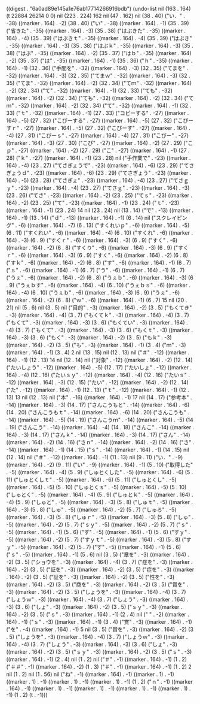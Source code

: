 
((digest . "6a0ad89e145a1e76ab17714266916bdb") (undo-list nil (163 . 164) (t 22884 26214 0 0) nil (223 . 224) 162 nil (47 . 162) nil (38 . 40) ("い．" . -38) ((marker . 164) . -2) (38 . 40) ("い" . -38) ((marker . 164) . -1) (35 . 39) ("省きた" . -35) ((marker . 164) . -3) (35 . 38) ("はぶきた" . -35) ((marker . 164) . -4) (35 . 39) ("はぶきｔ" . -35) ((marker . 164) . -4) (35 . 39) ("はぶき" . -35) ((marker . 164) . -3) (35 . 38) ("はぶｋ" . -35) ((marker . 164) . -3) (35 . 38) ("はぶ" . -35) ((marker . 164) . -2) (35 . 37) ("はｂ" . -35) ((marker . 164) . -2) (35 . 37) ("は" . -35) ((marker . 164) . -1) (35 . 36) ("ｈ" . -35) ((marker . 164) . -1) (32 . 36) ("手間を" . -32) ((marker . 164) . -3) (32 . 35) ("てまを" . -32) ((marker . 164) . -3) (32 . 35) ("てまｗ" . -32) ((marker . 164) . -3) (32 . 35) ("てま" . -32) ((marker . 164) . -2) (32 . 34) ("てｍ" . -32) ((marker . 164) . -2) (32 . 34) ("て" . -32) ((marker . 164) . -1) (32 . 33) ("ても" . -32) ((marker . 164) . -2) (32 . 34) ("ても" . -32) ((marker . 164) . -2) (32 . 34) ("てｍ" . -32) ((marker . 164) . -2) (32 . 34) ("て" . -32) ((marker . 164) . -1) (32 . 33) ("ｔ" . -32) ((marker . 164) . -1) (27 . 33) ("コピーする" . -27) ((marker . 164) . -5) (27 . 32) ("こぴーする" . -27) ((marker . 164) . -5) (27 . 32) ("こぴーすｒ" . -27) ((marker . 164) . -5) (27 . 32) ("こぴーす" . -27) ((marker . 164) . -4) (27 . 31) ("こぴーｓ" . -27) ((marker . 164) . -4) (27 . 31) ("こぴー" . -27) ((marker . 164) . -3) (27 . 30) ("こぴ" . -27) ((marker . 164) . -2) (27 . 29) ("こｐ" . -27) ((marker . 164) . -2) (27 . 29) ("こ" . -27) ((marker . 164) . -1) (27 . 28) ("ｋ" . -27) ((marker . 164) . -1) (23 . 28) nil ("手作業で" . -23) ((marker . 164) . -4) (23 . 27) ("てさぎょうで" . -23) ((marker . 164) . -6) (23 . 29) ("てさぎょうｄ" . -23) ((marker . 164) . -6) (23 . 29) ("てさぎょう" . -23) ((marker . 164) . -5) (23 . 28) ("てさぎょ" . -23) ((marker . 164) . -4) (23 . 27) ("てさｇｙ" . -23) ((marker . 164) . -4) (23 . 27) ("てさｇ" . -23) ((marker . 164) . -3) (23 . 26) ("てさ" . -23) ((marker . 164) . -2) (23 . 25) ("てｓ" . -23) ((marker . 164) . -2) (23 . 25) ("て" . -23) ((marker . 164) . -1) (23 . 24) ("ｔ" . -23) ((marker . 164) . -1) (23 . 24) 14 nil (23 . 24) nil (13 . 14) ("で" . -13) ((marker . 164) . -1) (13 . 14) ("ｄ" . -13) ((marker . 164) . -1) (6 . 14) nil ("スクレイピング" . -6) ((marker . 164) . -7) (6 . 13) ("すくれいｐ" . -6) ((marker . 164) . -5) (6 . 11) ("すくれい" . -6) ((marker . 164) . -4) (6 . 10) ("すくれ" . -6) ((marker . 164) . -3) (6 . 9) ("すくｒ" . -6) ((marker . 164) . -3) (6 . 9) ("すく" . -6) ((marker . 164) . -2) (6 . 8) ("すくり" . -6) ((marker . 164) . -3) (6 . 9) ("すくｒ" . -6) ((marker . 164) . -3) (6 . 9) ("すく" . -6) ((marker . 164) . -2) (6 . 8) ("すｋ" . -6) ((marker . 164) . -2) (6 . 8) ("す" . -6) ((marker . 164) . -1) (6 . 7) ("ｓ" . -6) ((marker . 164) . -1) (6 . 7) ("う" . -6) ((marker . 164) . -1) (6 . 7) ("うぇ" . -6) ((marker . 164) . -2) (6 . 8) ("うぇｂ" . -6) ((marker . 164) . -3) (6 . 9) ("うぇｂす" . -6) ((marker . 164) . -4) (6 . 10) ("うぇｂｓ" . -6) ((marker . 164) . -4) (6 . 10) ("うぇｂ" . -6) ((marker . 164) . -3) (6 . 9) ("うぇ" . -6) ((marker . 164) . -2) (6 . 8) ("ｗ" . -6) ((marker . 164) . -1) (6 . 7) 15 nil (20 . 21) nil (5 . 6) nil (3 . 5) nil ("目的" . -3) ((marker . 164) . -2) (3 . 5) ("もくてき" . -3) ((marker . 164) . -4) (3 . 7) ("もくてｋ" . -3) ((marker . 164) . -4) (3 . 7) ("もくて" . -3) ((marker . 164) . -3) (3 . 6) ("もくてい" . -3) ((marker . 164) . -4) (3 . 7) ("もくて" . -3) ((marker . 164) . -3) (3 . 6) ("もくｔ" . -3) ((marker . 164) . -3) (3 . 6) ("もく" . -3) ((marker . 164) . -2) (3 . 5) ("もｋ" . -3) ((marker . 164) . -2) (3 . 5) ("も" . -3) ((marker . 164) . -1) (3 . 4) ("ｍ" . -3) ((marker . 164) . -1) (3 . 4) 2 nil (13 . 15) nil (12 . 13) nil ("＃" . -12) ((marker . 164) . -1) (12 . 13) 14 nil (12 . 14) nil ("対象" . -12) ((marker . 164) . -2) (12 . 14) ("たいしょう" . -12) ((marker . 164) . -5) (12 . 17) ("たいしょ" . -12) ((marker . 164) . -4) (12 . 16) ("たいｓｙ" . -12) ((marker . 164) . -4) (12 . 16) ("たいｓ" . -12) ((marker . 164) . -3) (12 . 15) ("たい" . -12) ((marker . 164) . -2) (12 . 14) ("た" . -12) ((marker . 164) . -1) (12 . 13) ("ｔ" . -12) ((marker . 164) . -1) (12 . 13) 13 nil (12 . 13) nil ("本" . -16) ((marker . 164) . -1) 17 nil (14 . 17) ("参考本" . -14) ((marker . 164) . -3) (14 . 17) ("さんこうもと" . -14) ((marker . 164) . -6) (14 . 20) ("さんこうもｔ" . -14) ((marker . 164) . -6) (14 . 20) ("さんこうも" . -14) ((marker . 164) . -5) (14 . 19) ("さんこうｍ" . -14) ((marker . 164) . -5) (14 . 19) ("さんこう" . -14) ((marker . 164) . -4) (14 . 18) ("さんこ" . -14) ((marker . 164) . -3) (14 . 17) ("さんｋ" . -14) ((marker . 164) . -3) (14 . 17) ("さん" . -14) ((marker . 164) . -2) (14 . 16) ("さｎ" . -14) ((marker . 164) . -2) (14 . 16) ("さ" . -14) ((marker . 164) . -1) (14 . 15) ("ｓ" . -14) ((marker . 164) . -1) (14 . 15) nil (12 . 14) nil ("＃" . -12) ((marker . 164) . -1) (11 . 13) nil (9 . 11) ("い．" . -9) ((marker . 164) . -2) (9 . 11) ("い" . -9) ((marker . 164) . -1) (5 . 10) ("取得した" . -5) ((marker . 164) . -4) (5 . 9) ("しゅとくした" . -5) ((marker . 164) . -6) (5 . 11) ("しゅとくしｔ" . -5) ((marker . 164) . -6) (5 . 11) ("しゅとくし" . -5) ((marker . 164) . -5) (5 . 10) ("しゅとくｓ" . -5) ((marker . 164) . -5) (5 . 10) ("しゅとく" . -5) ((marker . 164) . -4) (5 . 9) ("しゅとｋ" . -5) ((marker . 164) . -4) (5 . 9) ("しゅと" . -5) ((marker . 164) . -3) (5 . 8) ("しゅｔ" . -5) ((marker . 164) . -3) (5 . 8) ("しゅ" . -5) ((marker . 164) . -2) (5 . 7) ("しゅろ" . -5) ((marker . 164) . -3) (5 . 8) ("しゅｒ" . -5) ((marker . 164) . -3) (5 . 8) ("しゅ" . -5) ((marker . 164) . -2) (5 . 7) ("ｓｙ" . -5) ((marker . 164) . -2) (5 . 7) ("ｓ" . -5) ((marker . 164) . -1) (5 . 6) ("す" . -5) ((marker . 164) . -1) (5 . 6) ("すｙ" . -5) ((marker . 164) . -2) (5 . 7) ("すｙｔ" . -5) ((marker . 164) . -3) (5 . 8) ("すｙ" . -5) ((marker . 164) . -2) (5 . 7) ("す" . -5) ((marker . 164) . -1) (5 . 6) ("ｓ" . -5) ((marker . 164) . -1) (5 . 6) nil (3 . 5) ("章を" . -3) ((marker . 164) . -2) (3 . 5) ("ショウを" . -3) ((marker . 164) . -4) (3 . 7) ("症を" . -3) ((marker . 164) . -2) (3 . 5) ("証を" . -3) ((marker . 164) . -2) (3 . 5) ("症を" . -3) ((marker . 164) . -2) (3 . 5) ("証を" . -3) ((marker . 164) . -2) (3 . 5) ("性を" . -3) ((marker . 164) . -2) (3 . 5) ("商を" . -3) ((marker . 164) . -2) (3 . 5) ("賞を" . -3) ((marker . 164) . -2) (3 . 5) ("しょうを" . -3) ((marker . 164) . -4) (3 . 7) ("しょうｗ" . -3) ((marker . 164) . -4) (3 . 7) ("しょう" . -3) ((marker . 164) . -3) (3 . 6) ("しょ" . -3) ((marker . 164) . -2) (3 . 5) ("ｓｙ" . -3) ((marker . 164) . -2) (3 . 5) ("ｓ" . -3) ((marker . 164) . -1) (2 . 4) nil (" " . -2) ((marker . 164) . -1) ("ｓ" . -3) ((marker . 164) . -1) (3 . 4) ("賞" . -3) ((marker . 164) . -1) ("を" . -4) ((marker . 164) . -1) 5 nil (3 . 5) ("賞を" . -3) ((marker . 164) . -2) (3 . 5) ("しょうを" . -3) ((marker . 164) . -4) (3 . 7) ("しょうｗ" . -3) ((marker . 164) . -4) (3 . 7) ("しょう" . -3) ((marker . 164) . -3) (3 . 6) ("しょ" . -3) ((marker . 164) . -2) (3 . 5) ("ｓｙ" . -3) ((marker . 164) . -2) (3 . 5) ("ｓ" . -3) ((marker . 164) . -1) (2 . 4) nil (1 . 2) nil ("＃" . -1) ((marker . 164) . -1) (1 . 2) ("＃＃" . -1) ((marker . 164) . -2) (1 . 3) ("＃" . -1) ((marker . 164) . -1) (1 . 2) 2 nil (1 . 2) nil (1 . 56) nil ("ね" . -1) ((marker . 164) . -1) ((marker . 1) . -1) ((marker . 1) . -1) ((marker . 1) . -1) ((marker . 1) . -1) (1 . 2) ("ｎ" . -1) ((marker . 164) . -1) ((marker . 1) . -1) ((marker . 1) . -1) ((marker . 1) . -1) ((marker . 1) . -1) (1 . 2) (t . -1)))

